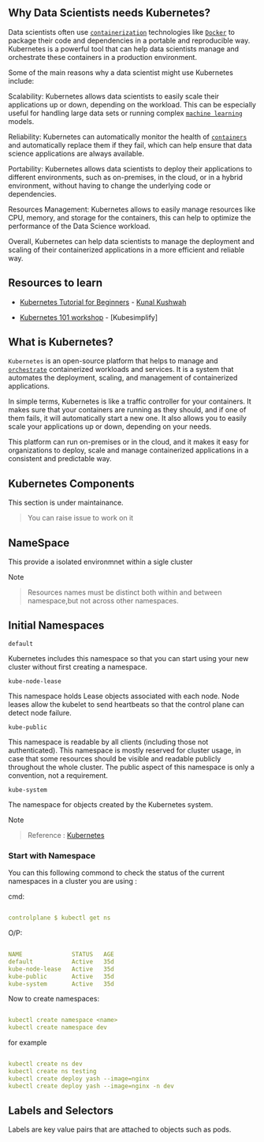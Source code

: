 ## Why Data Scientists needs Kubernetes?

Data scientists often use [`containerization`]() technologies like [`Docker`]() to package their code and dependencies in a portable and reproducible way. Kubernetes is a powerful tool that can help data scientists manage and orchestrate these containers in a production environment.

Some of the main reasons why a data scientist might use Kubernetes include:

Scalability: Kubernetes allows data scientists to easily scale their applications up or down, depending on the workload. This can be especially useful for handling large data sets or running complex [`machine learning`]() models.

Reliability: Kubernetes can automatically monitor the health of [`containers`]() and automatically replace them if they fail, which can help ensure that data science applications are always available.

Portability: Kubernetes allows data scientists to deploy their applications to different environments, such as on-premises, in the cloud, or in a hybrid environment, without having to change the underlying code or dependencies.

Resources Management: Kubernetes allows to easily manage resources like CPU, memory, and storage for the containers, this can help to optimize the performance of the Data Science workload.

Overall, Kubernetes can help data scientists to manage the deployment and scaling of their containerized applications in a more efficient and reliable way.

## Resources to learn

- [Kubernetes Tutorial for Beginners](https://www.youtube.com/watch?v=KVBON1lA9N8) - [Kunal Kushwah]() 

- [Kubernetes 101 workshop](https://youtu.be/PN3VqbZqmD8) - [Kubesimplify]

## What is Kubernetes?

`Kubernetes` is an open-source platform that helps to manage and [`orchestrate`]() containerized workloads and services. It is a system that automates the deployment, scaling, and management of containerized applications.

In simple terms, Kubernetes is like a traffic controller for your containers. It makes sure that your containers are running as they should, and if one of them fails, it will automatically start a new one. It also allows you to easily scale your applications up or down, depending on your needs.

This platform can run on-premises or in the cloud, and it makes it easy for organizations to deploy, scale and manage containerized applications in a consistent and predictable way.


## Kubernetes Components

This section is under maintainance.
> You can raise issue to work on it 



## NameSpace

This provide a isolated environmnet within a sigle cluster

Note
> Resources names must be distinct both within and between namespace,but not across other namespaces.


## Initial Namespaces

`default`

Kubernetes includes this namespace so that you can start using your new cluster without first creating a namespace.

`kube-node-lease`

This namespace holds Lease objects associated with each node. Node leases allow the kubelet to send heartbeats so that the control plane can detect node failure.

`kube-public`

This namespace is readable by all clients (including those not authenticated). This namespace is mostly reserved for cluster usage, in case that some resources should be visible and readable publicly throughout the whole cluster. The public aspect of this namespace is only a convention, not a requirement.

`kube-system`

The namespace for objects created by the Kubernetes system.

Note 
> Reference : [Kubernetes](https://kubernetes.io/docs/concepts/overview/working-with-objects/namespaces/)


### Start with Namespace

You can this following commond to check the status of the current namespaces in a cluster you are using : 

cmd:

```yaml

controlplane $ kubectl get ns
```

O/P:

```yaml

NAME              STATUS   AGE
default           Active   35d
kube-node-lease   Active   35d
kube-public       Active   35d
kube-system       Active   35d
```

Now to create namespaces:

```yaml

kubectl create namespace <name>
kubectl create namespace dev

```
for example

```yaml

kubectl create ns dev
kubectl create ns testing
kubectl create deploy yash --image=nginx
kubectl create deploy yash --image=nginx -n dev


```


## Labels and Selectors


Labels are key value pairs that are attached to objects such as pods.
